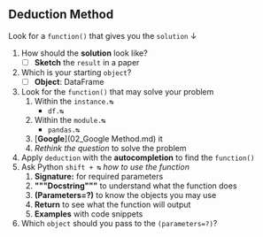 ## Deduction Method

Look for a `function()` that gives you the `solution` ↓

1. How should the **solution** look like?
    - [ ] **Sketch** the `result` in a paper
2. Which is your starting `object`?
    - [ ] **Object**: DataFrame
3. Look for the `function()` that may solve your problem
    1. Within the `instance.↹`
        - `df.↹`
    2. Within the `module.↹`
        - `pandas.↹`
    3. [**Google**](02_Google Method.md) it
    4. *Rethink the question* to solve the problem
4. Apply `deduction` with the **autocompletion** to find the `function()`
5. Ask Python `shift + ↹` *how to use the function*
    1. **Signature:** for required parameters
    2. **"""Docstring"""** to understand what the function does
    3. **(Parameters=?)** to know the objects you may use
    4. **Return** to see what the function will output
    5. **Examples** with code snippets
5. Which `object` should you pass to the `(parameters=?)`?


